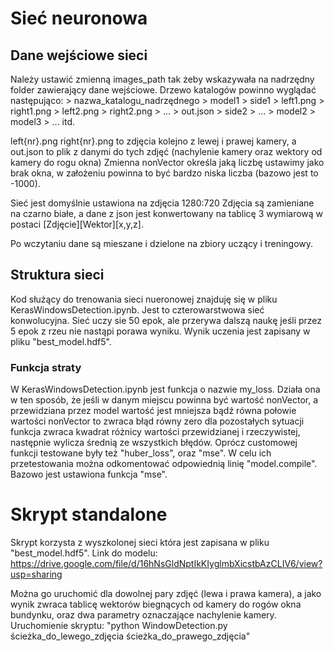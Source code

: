 # Sieć neuronowa 
## Dane wejściowe sieci
Należy ustawić zmienną images_path tak żeby wskazywała na nadrzędny folder zawierający dane wejściowe. 
Drzewo katalogów powinno wyglądać następująco:
    > nazwa_katalogu_nadrzędnego
        > model1
            > side1
                > left1.png
                > right1.png
                > left2.png
                > right2.png
                > ...
                > out.json
            > side2
            > ...
        > model2
        > model3
        > ...
itd.

left{nr}.png right{nr}.png to zdjęcia kolejno z lewej i prawej kamery, a out.json to plik z danymi do tych zdjęć (nachylenie kamery oraz wektory od kamery do rogu okna)
Zmienna nonVector określa jaką liczbę ustawimy jako brak okna, w założeniu powinna to być bardzo niska liczba (bazowo jest to -1000).

Sieć jest domyślnie ustawiona na zdjęcia 1280:720
Zdjęcia są zamieniane na czarno białe, a dane z json jest konwertowany na tablicę 3 wymiarową w postaci [Zdjęcie][Wektor][x,y,z].

Po wczytaniu dane są mieszane i dzielone na zbiory uczący i treningowy.

## Struktura sieci
Kod służący do trenowania sieci nueronowej znajduję się w pliku KerasWindowsDetection.ipynb.
Jest to czterowarstwowa sieć konwolucyjna. 
Sieć uczy sie 50 epok, ale przerywa dalszą naukę jeśli przez 5 epok z rzeu nie nastąpi porawa wyniku.
Wynik uczenia jest zapisany w pliku "best_model.hdf5".

### Funkcja straty
W KerasWindowsDetection.ipynb jest funkcja o nazwie my_loss. 
Działa ona w ten sposób, że jeśli w danym miejscu powinna być wartość nonVector, a przewidziana przez model wartość jest mniejsza bądź równa połowie wartości nonVector to zwraca błąd równy zero dla pozostałych sytuacji funkcja zwraca kwadrat różnicy wartości przewidzianej i rzeczywistej, następnie wylicza średnią ze wszystkich błędów.
Oprócz customowej funkcji testowane były też "huber_loss", oraz "mse". W celu ich przetestowania można odkomentować odpowiednią linię "model.compile".
Bazowo jest ustawiona funkcja "mse".

# Skrypt standalone
Skrypt korzysta z wyszkolonej sieci która jest zapisana w pliku "best_model.hdf5".
Link do modelu: https://drive.google.com/file/d/16hNsGldNptIkKIyglmbXicstbAzCLIV6/view?usp=sharing

Można go uruchomić dla dowolnej pary zdjęć (lewa i prawa kamera), a jako wynik zwraca tablicę wektorów biegnących od kamery do rogów okna bundynku, oraz dwa parametry oznaczające nachylenie kamery.
Uruchomienie skryptu: "python WindowDetection.py ścieżka_do_lewego_zdjęcia ścieżka_do_prawego_zdjęcia"
